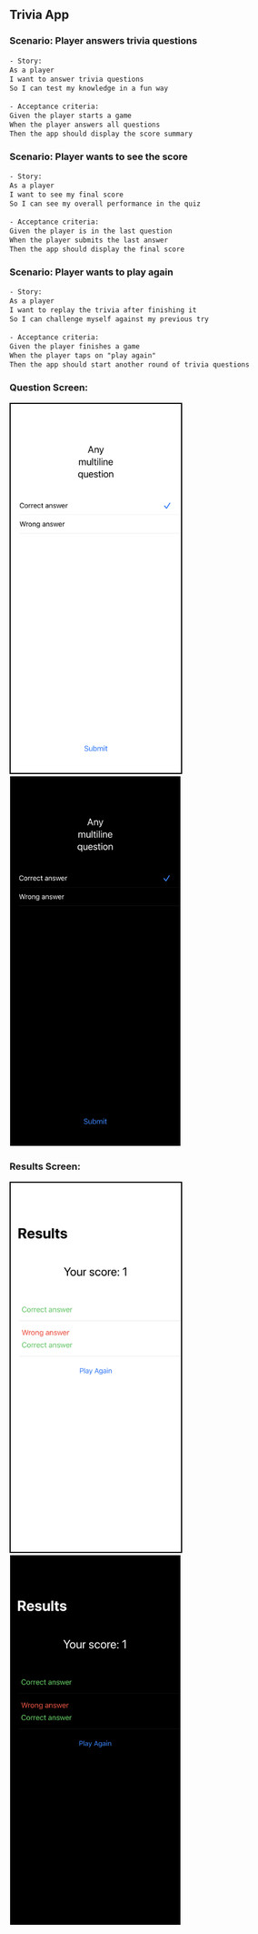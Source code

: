 ## Trivia App

### Scenario: Player answers trivia questions
```
- Story:
As a player
I want to answer trivia questions
So I can test my knowledge in a fun way

- Acceptance criteria:
Given the player starts a game
When the player answers all questions
Then the app should display the score summary
```

### Scenario: Player wants to see the score
```
- Story:
As a player
I want to see my final score
So I can see my overall performance in the quiz

- Acceptance criteria:
Given the player is in the last question
When the player submits the last answer
Then the app should display the final score
```

### Scenario: Player wants to play again
```
- Story:
As a player
I want to replay the trivia after finishing it
So I can challenge myself against my previous try

- Acceptance criteria:
Given the player finishes a game
When the player taps on "play again"
Then the app should start another round of trivia questions
```

### Question Screen:

<p>
  <img src="./TriviaApp/TriviaAppSnapshotTests/snapshots/ANSWER_SELECTED_light.png" width="300" style="border: 2px solid black;" />
  <img src="./TriviaApp/TriviaAppSnapshotTests/snapshots/ANSWER_SELECTED_dark.png" width="300" style="border: 1px solid white;" />
</p>

### Results Screen:

<p>
  <img src="./TriviaApp/TriviaAppSnapshotTests/snapshots/RESULTS_light.png" width="300" style="border: 2px solid black;" />
  <img src="./TriviaApp/TriviaAppSnapshotTests/snapshots/RESULTS_dark.png" width="300" style="border: 1px solid white;" />
</p>